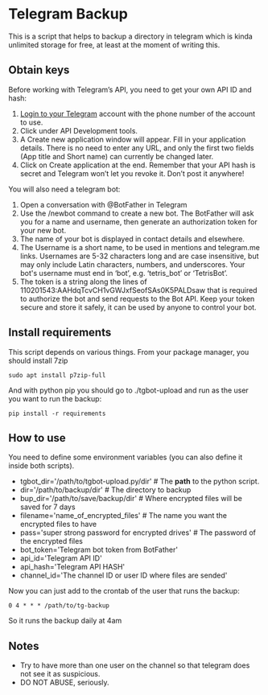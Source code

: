 # Telegram Backup

This is a script that helps to backup a directory
 in telegram which is kinda unlimited storage for
 free, at least at the moment of writing this.

## Obtain keys

Before working with Telegram’s API, you need to
 get your own API ID and hash:

1. [Login to your Telegram](https://my.telegram.org/)
 account with the phone number of the account to use.
2. Click under API Development tools.
3. A Create new application window will appear.
 Fill in your application details. There is no need
 to enter any URL, and only the first two fields
 (App title and Short name) can currently be changed later.
4. Click on Create application at the end. Remember
 that your API hash is secret and Telegram won’t
 let you revoke it. Don’t post it anywhere!

You will also need a telegram bot:

1. Open a conversation with @BotFather in Telegram
2. Use the /newbot command to create a new bot.
 The BotFather will ask you for a name and username,
 then generate an authorization token for your new bot.
3. The name of your bot is displayed in contact details
 and elsewhere.
4. The Username is a short name, to be used in mentions and
 telegram.me links. Usernames are 5-32 characters long and
 are case insensitive, but may only include Latin characters,
 numbers, and underscores. Your bot's username must end in
 ‘bot’, e.g. ‘tetris_bot’ or ‘TetrisBot’.
5. The token is a string along the lines of
 110201543:AAHdqTcvCH1vGWJxfSeofSAs0K5PALDsaw
 that is required to authorize the bot and send requests to
 the Bot API. Keep your token secure and store it safely, it
 can be used by anyone to control your bot.

## Install requirements

This script depends on various things. From your package
 manager, you should install 7zip

    sudo apt install p7zip-full

And with python pip you should go to ./tgbot-upload and
run as the user you want to run the backup:

    pip install -r requirements

## How to use

You need to define some environment variables (you
 can also define it inside both scripts).

- tgbot_dir='/path/to/tgbot-upload.py/dir' # The **path**
 to the python script.
- dir='/path/to/backup/dir' # The directory to backup
- bup_dir='/path/to/save/backup/dir' # Where encrypted
 files will be saved for 7 days
- filename='name_of_encrypted_files' # The name you
 want the encrypted files to have
- pass='super strong password for encrypted drives' # The
 password of the encrypted files
- bot_token='Telegram bot token from BotFather'
- api_id='Telegram API ID'
- api_hash='Telegram API HASH'
- channel_id='The channel ID or user ID where files are sended'

Now you can just add to the crontab of the user
 that runs the backup:

    0 4 * * * /path/to/tg-backup

So it runs the backup daily at 4am

## Notes

- Try to have more than one user on the channel so that
 telegram does not see it as suspicious.
- DO NOT ABUSE, seriously.
